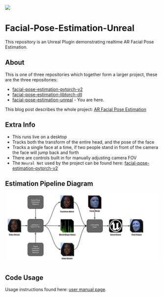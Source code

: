 ![](https://github.com/NeuralVFX/facial-pose-estimation-unreal/blob/main/Images/arface.gif)
# Facial-Pose-Estimation-Unreal
This repository is an Unreal Plugin demonstrating realtime AR Facial Pose Estimation.

## About
This is one of three repositories which together form a larger project, these are the three repositories:
- [facial-pose-estimation-pytorch-v2](https://github.com/NeuralVFX/facial-pose-estimation-pytorch-v2)
- [facial-pose-estimation-libtorch-dll](https://github.com/NeuralVFX/facial-pose-estimation-libtorch-dll)
- [facial-pose-estimation-unreal](https://github.com/NeuralVFX/facial-pose-estimation-unreal) - You are here.

This blog post describes the whole project: [AR Facial Pose Estimation](http://neuralvfx.com/augmented-reality/ar-facial-pose-estimation/)


## Extra Info
- This runs live on a desktop
- Tracks both the transform of the entire head, and the pose of the face
- Tracks a single face at a time, if two people stand in front of the camera the face will jump back and forth
- There are controls built in for manually adjusting camera FOV
- The `Neural Net` used by the project can be found here: [facial-pose-estimation-pytorch-v2](https://github.com/NeuralVFX/facial-pose-estimation-pytorch-v2)

## Estimation Pipeline Diagram
![](Images/pipeline.png)

## Code Usage
Usage instructions found here: [user manual page](USAGE.md).




